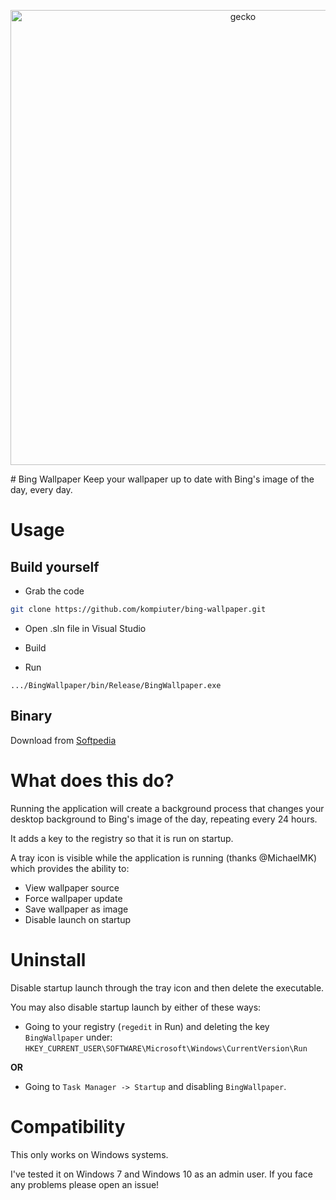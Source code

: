 <p align="center">
  <img src="https://github.com/kompiuter/bing-wallpaper/blob/master/resources/geckorain.jpg?raw=true" alt="gecko" width="728"/>
</p>
# Bing Wallpaper
Keep your wallpaper up to date with Bing's image of the day, every day.

# Usage

## Build yourself

 - Grab the code

```bash
git clone https://github.com/kompiuter/bing-wallpaper.git
````

 - Open .sln file in Visual Studio

 - Build

 - Run

```
.../BingWallpaper/bin/Release/BingWallpaper.exe
```

## Binary

Download from [Softpedia](http://www.softpedia.com/get/Desktop-Enhancements/Other-Desktop-Enhancements/KK-Bing-Wallpaper.shtml)

# What does this do?

Running the application will create a background process that changes your desktop background to Bing's image of the day, repeating every 24 hours.

It adds a key to the registry so that it is run on startup.

A tray icon is visible while the application is running (thanks @MichaelMK) which provides the ability to:

* View wallpaper source
* Force wallpaper update
* Save wallpaper as image
* Disable launch on startup

# Uninstall

Disable startup launch through the tray icon and then delete the executable.



You may also disable startup launch by either of these ways:
 
 - Going to your registry (`regedit` in Run) and deleting the key `BingWallpaper` under: `HKEY_CURRENT_USER\SOFTWARE\Microsoft\Windows\CurrentVersion\Run`
 
**OR**
 
 - Going to `Task Manager -> Startup` and disabling `BingWallpaper`.

# Compatibility

This only works on Windows systems.

I've tested it on Windows 7 and Windows 10 as an admin user. If you face any problems please open an issue!
